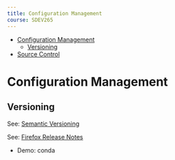 ```yaml
---
title: Configuration Management
course: SDEV265
---
```


- [Configuration Management](#configuration-management)
  - [Versioning](#versioning)
- [Source Control](#source-control)

# Configuration Management

## Versioning

See: [Semantic Versioning](https://semver.org/)

See: [Firefox Release Notes](https://www.mozilla.org/en-US/firefox/releases/)

- Demo: conda
